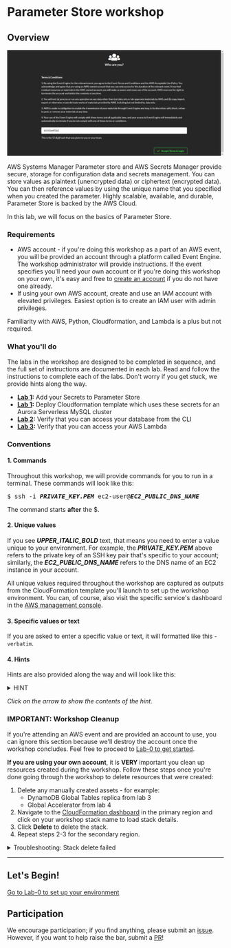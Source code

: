# Parameter Store workshop

## Overview
![welcome](/img/1.png)


AWS Systems Manager Parameter store and AWS Secrets Manager provide secure, storage for configuration data and secrets management.  You can store values as plaintext (unencrypted data) or ciphertext (encrypted data). You can then reference values by using the unique name that you specified when you created the parameter. Highly scalable, available, and durable, Parameter Store is backed by the AWS Cloud. 

In this lab, we will focus on the basics of Parameter Store.



### Requirements

* AWS account - if you're doing this workshop as a part of an AWS event, you will be provided an account through a platform called Event Engine. The workshop administrator will provide instructions. If the event specifies you'll need your own account or if you're doing this workshop on your own, it's easy and free to [create an account](https://aws.amazon.com/) if you do not have one already.
* If using your own AWS account, create and use an IAM account with elevated privileges. Easiest option is to create an IAM user with admin privileges.

Familiarity with AWS, Python, Cloudformation, and Lambda is a plus but not required.

### What you'll do

The labs in the workshop are designed to be completed in sequence, and the full set of instructions are documented in each lab. Read and follow the instructions to complete each of the labs. Don't worry if you get stuck, we provide hints along the way.

* **[Lab 1](lab-1-parameterstore):** Add your Secrets to Parameter Store
* **[Lab 1](lab-1-cloudformation):** Deploy Cloudformation template which uses these secrets for an Aurora Serverless MySQL cluster
* **[Lab 2](lab-2-cli):** Verify that you can access your database from the CLI
* **[Lab 3](lab-2-lambda):** Verify that you can access your AWS Lambda

### Conventions

#### 1. Commands

Throughout this workshop, we will provide commands for you to run in a terminal. These commands will look like this:

<pre>
$ ssh -i <b><i>PRIVATE_KEY.PEM</i></b> ec2-user@<b><i>EC2_PUBLIC_DNS_NAME</i></b>
</pre>

The command starts **after** the $.

#### 2. Unique values

If you see ***UPPER_ITALIC_BOLD*** text, that means you need to enter a value unique to your environment. For example, the ***PRIVATE\_KEY.PEM*** above refers to the private key of an SSH key pair that's specific to your account; similarly, the ***EC2_PUBLIC_DNS_NAME*** refers to the DNS name of an EC2 instance in your account.

All unique values required throughout the workshop are captured as outputs from the CloudFormation template you'll launch to set up the workshop environment. You can, of course, also visit the specific service's dashboard in the [AWS management console](https://console.aws.amazon.com).

#### 3. Specific values or text

If you are asked to enter a specific value or text, it will formatted like this - `verbatim`.

#### 4. Hints

Hints are also provided along the way and will look like this:

<details>
<summary>HINT</summary>

**Nice work, you just revealed a hint!**
</details>

*Click on the arrow to show the contents of the hint.*

### IMPORTANT: Workshop Cleanup

If you're attending an AWS event and are provided an account to use, you can ignore this section because we'll destroy the account once the workshop concludes. Feel free to proceed to [Lab-0 to get started](lab-0-init).

**If you are using your own account**, it is **VERY** important you clean up resources created during the workshop. Follow these steps once you're done going through the workshop to delete resources that were created:

1. Delete any manually created assets - for example:
      * DynamoDB Global Tables replica from lab 3
      * Global Accelerator from lab 4
2. Navigate to the [CloudFormation dashboard](https://console.aws.amazon.com/cloudformation/home#/stacks) in the primary region and click on your workshop stack name to load stack details.
3. Click **Delete** to delete the stack.
4. Repeat steps 2-3 for the secondary region.

<details>
<summary>Troubleshooting: Stack delete failed</summary>
There are helper Lambda functions that should clean things up when you delete the main stack. However, if there's a stack deletion failure due to a race condition, follow these steps:

1. In the CloudFormation dashboard, click on the **Events** section, and review the event stream to see what failed to delete
2. Manually delete those resources by visiting the respective service's dashboard in the management console
3. Once you've manually deleted the resources, try to delete the main workshop CloudFormation stack again. Repeat steps 1-3 if you still see deletion failures

</details>

* * *

## Let's Begin!

[Go to Lab-0 to set up your environment](lab-0-init)

## Participation

We encourage participation; if you find anything, please submit an [issue](https://github.com/dotstar/parameter-store/issues). However, if you want to help raise the bar, submit a [PR](https://github.com/aws-samples/aws-multi-region-bc-dr-workshop/pulls)!